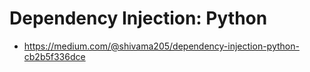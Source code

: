 # Dependency Injection: Python #

* https://medium.com/@shivama205/dependency-injection-python-cb2b5f336dce


